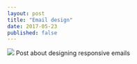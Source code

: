 ```yaml
---
layout: post
title: "Email design"
date: 2017-05-23
published: false
---	
```



<img src="{{ site.baseurl }}/images/StockSnap_FSPLFPQBCZ.jpg" class="fit image">
Post about designing responsive emails
